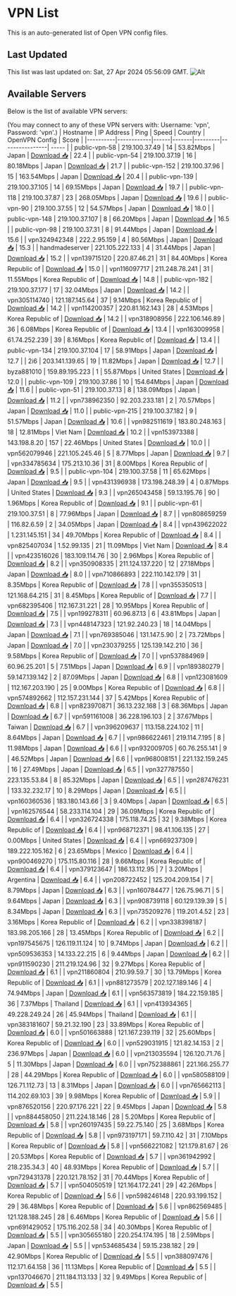 # VPN List

This is an auto-generated list of Open VPN config files.

## Last Updated

This list was last updated on: Sat, 27 Apr 2024 05:56:09 GMT.
![Alt](https://repobeats.axiom.co/api/embed/186b98318ef1479477931607c1ad7d823f12451f.svg "Repobeats analytics image")

## Available Servers

Below is the list of available VPN servers:

(You may connect to any of these VPN servers with: Username: 'vpn', Password: 'vpn'.)
| Hostname | IP Address | Ping | Speed | Country | OpenVPN Config | Score |
|----------|------------|------|-------|---------|----------------| ----- |
| public-vpn-58 | 219.100.37.49 | 14 | 53.82Mbps | Japan | [Download 📥](./configs/server_0_JP.ovpn) | 22.4 |
| public-vpn-54 | 219.100.37.19 | 16 | 80.18Mbps | Japan | [Download 📥](./configs/server_1_JP.ovpn) | 21.7 |
| public-vpn-152 | 219.100.37.96 | 15 | 163.54Mbps | Japan | [Download 📥](./configs/server_2_JP.ovpn) | 20.4 |
| public-vpn-139 | 219.100.37.105 | 14 | 69.15Mbps | Japan | [Download 📥](./configs/server_3_JP.ovpn) | 19.7 |
| public-vpn-118 | 219.100.37.87 | 23 | 268.05Mbps | Japan | [Download 📥](./configs/server_4_JP.ovpn) | 19.6 |
| public-vpn-90 | 219.100.37.55 | 12 | 54.57Mbps | Japan | [Download 📥](./configs/server_5_JP.ovpn) | 18.0 |
| public-vpn-148 | 219.100.37.107 | 8 | 66.20Mbps | Japan | [Download 📥](./configs/server_6_JP.ovpn) | 16.5 |
| public-vpn-98 | 219.100.37.31 | 8 | 91.44Mbps | Japan | [Download 📥](./configs/server_7_JP.ovpn) | 15.6 |
| vpn324942348 | 222.2.95.159 | 4 | 80.56Mbps | Japan | [Download 📥](./configs/server_8_JP.ovpn) | 15.3 |
| handmadeserver | 221.105.222.133 | 4 | 31.44Mbps | Japan | [Download 📥](./configs/server_9_JP.ovpn) | 15.2 |
| vpn139715120 | 220.87.46.21 | 31 | 84.40Mbps | Korea Republic of | [Download 📥](./configs/server_10_KR.ovpn) | 15.0 |
| vpn116097717 | 211.248.78.241 | 31 | 11.55Mbps | Korea Republic of | [Download 📥](./configs/server_11_KR.ovpn) | 14.8 |
| public-vpn-182 | 219.100.37.177 | 17 | 32.04Mbps | Japan | [Download 📥](./configs/server_12_JP.ovpn) | 14.2 |
| vpn305114740 | 121.187.145.64 | 37 | 9.14Mbps | Korea Republic of | [Download 📥](./configs/server_13_KR.ovpn) | 14.2 |
| vpn114200357 | 220.81.162.143 | 28 | 4.53Mbps | Korea Republic of | [Download 📥](./configs/server_14_KR.ovpn) | 14.2 |
| vpn318908956 | 222.106.146.89 | 36 | 6.08Mbps | Korea Republic of | [Download 📥](./configs/server_15_KR.ovpn) | 13.4 |
| vpn163009958 | 61.74.252.239 | 39 | 8.16Mbps | Korea Republic of | [Download 📥](./configs/server_16_KR.ovpn) | 13.4 |
| public-vpn-134 | 219.100.37.104 | 17 | 58.91Mbps | Japan | [Download 📥](./configs/server_17_JP.ovpn) | 12.7 |
| 2i6 | 203.141.139.65 | 19 | 11.82Mbps | Japan | [Download 📥](./configs/server_18_JP.ovpn) | 12.7 |
| byza881010 | 159.89.195.223 | 1 | 55.87Mbps | United States | [Download 📥](./configs/server_19_US.ovpn) | 12.0 |
| public-vpn-109 | 219.100.37.86 | 10 | 154.64Mbps | Japan | [Download 📥](./configs/server_20_JP.ovpn) | 11.6 |
| public-vpn-51 | 219.100.37.13 | 8 | 138.09Mbps | Japan | [Download 📥](./configs/server_21_JP.ovpn) | 11.2 |
| vpn738962350 | 92.203.233.181 | 2 | 70.57Mbps | Japan | [Download 📥](./configs/server_22_JP.ovpn) | 11.0 |
| public-vpn-215 | 219.100.37.182 | 9 | 51.57Mbps | Japan | [Download 📥](./configs/server_23_JP.ovpn) | 10.6 |
| vpn982511619 | 183.80.248.163 | 18 | 12.81Mbps | Viet Nam | [Download 📥](./configs/server_24_VN.ovpn) | 10.2 |
| vpn153973388 | 143.198.8.20 | 157 | 22.46Mbps | United States | [Download 📥](./configs/server_25_US.ovpn) | 10.0 |
| vpn562079946 | 221.105.245.46 | 5 | 8.77Mbps | Japan | [Download 📥](./configs/server_26_JP.ovpn) | 9.7 |
| vpn334785634 | 175.213.10.36 | 31 | 8.00Mbps | Korea Republic of | [Download 📥](./configs/server_27_KR.ovpn) | 9.5 |
| public-vpn-104 | 219.100.37.58 | 11 | 65.62Mbps | Japan | [Download 📥](./configs/server_28_JP.ovpn) | 9.5 |
| vpn431396938 | 173.198.248.39 | 4 | 0.87Mbps | United States | [Download 📥](./configs/server_29_US.ovpn) | 9.3 |
| vpn265043458 | 59.13.195.76 | 90 | 1.96Mbps | Korea Republic of | [Download 📥](./configs/server_30_KR.ovpn) | 9.1 |
| public-vpn-61 | 219.100.37.51 | 8 | 77.96Mbps | Japan | [Download 📥](./configs/server_31_JP.ovpn) | 8.7 |
| vpn808659259 | 116.82.6.59 | 2 | 34.05Mbps | Japan | [Download 📥](./configs/server_32_JP.ovpn) | 8.4 |
| vpn439622022 | 1.231.145.151 | 34 | 49.70Mbps | Korea Republic of | [Download 📥](./configs/server_33_KR.ovpn) | 8.4 |
| vpn825407034 | 1.52.99.135 | 21 | 11.09Mbps | Viet Nam | [Download 📥](./configs/server_34_VN.ovpn) | 8.4 |
| vpn423516026 | 183.109.114.76 | 30 | 2.96Mbps | Korea Republic of | [Download 📥](./configs/server_35_KR.ovpn) | 8.2 |
| vpn350908335 | 211.124.137.220 | 12 | 27.18Mbps | Japan | [Download 📥](./configs/server_36_JP.ovpn) | 8.0 |
| vpn710866893 | 222.110.142.179 | 31 | 8.35Mbps | Korea Republic of | [Download 📥](./configs/server_37_KR.ovpn) | 7.8 |
| vpn355350513 | 121.168.64.215 | 31 | 8.45Mbps | Korea Republic of | [Download 📥](./configs/server_38_KR.ovpn) | 7.7 |
| vpn682395406 | 112.167.31.221 | 28 | 10.95Mbps | Korea Republic of | [Download 📥](./configs/server_39_KR.ovpn) | 7.5 |
| vpn199278311 | 60.96.87.13 | 6 | 43.81Mbps | Japan | [Download 📥](./configs/server_40_JP.ovpn) | 7.3 |
| vpn448147323 | 121.92.240.23 | 18 | 14.04Mbps | Japan | [Download 📥](./configs/server_41_JP.ovpn) | 7.1 |
| vpn769385046 | 131.147.5.90 | 2 | 73.72Mbps | Japan | [Download 📥](./configs/server_42_JP.ovpn) | 7.0 |
| vpn230379255 | 125.139.142.210 | 36 | 9.58Mbps | Korea Republic of | [Download 📥](./configs/server_43_KR.ovpn) | 7.0 |
| vpn537884969 | 60.96.25.201 | 5 | 7.51Mbps | Japan | [Download 📥](./configs/server_44_JP.ovpn) | 6.9 |
| vpn189380279 | 59.147.139.142 | 2 | 87.09Mbps | Japan | [Download 📥](./configs/server_45_JP.ovpn) | 6.8 |
| vpn123081609 | 112.167.203.190 | 25 | 9.00Mbps | Korea Republic of | [Download 📥](./configs/server_46_KR.ovpn) | 6.8 |
| vpn574892662 | 112.157.231.144 | 37 | 5.42Mbps | Korea Republic of | [Download 📥](./configs/server_47_KR.ovpn) | 6.8 |
| vpn823970871 | 36.13.232.168 | 3 | 68.36Mbps | Japan | [Download 📥](./configs/server_48_JP.ovpn) | 6.7 |
| vpn591161008 | 36.228.196.103 | 2 | 37.67Mbps | Taiwan | [Download 📥](./configs/server_49_TW.ovpn) | 6.7 |
| vpn396209637 | 113.158.224.102 | 11 | 8.64Mbps | Japan | [Download 📥](./configs/server_50_JP.ovpn) | 6.7 |
| vpn986622461 | 219.114.7.195 | 8 | 11.98Mbps | Japan | [Download 📥](./configs/server_51_JP.ovpn) | 6.6 |
| vpn932009705 | 60.76.255.141 | 9 | 46.52Mbps | Japan | [Download 📥](./configs/server_52_JP.ovpn) | 6.6 |
| vpn968008151 | 221.132.159.245 | 16 | 27.49Mbps | Japan | [Download 📥](./configs/server_53_JP.ovpn) | 6.5 |
| vpn327787550 | 223.135.53.84 | 8 | 85.32Mbps | Japan | [Download 📥](./configs/server_54_JP.ovpn) | 6.5 |
| vpn287476231 | 133.32.232.17 | 10 | 8.29Mbps | Japan | [Download 📥](./configs/server_55_JP.ovpn) | 6.5 |
| vpn160360536 | 183.180.143.66 | 3 | 9.40Mbps | Japan | [Download 📥](./configs/server_56_JP.ovpn) | 6.5 |
| vpn162576544 | 58.233.114.104 | 29 | 36.09Mbps | Korea Republic of | [Download 📥](./configs/server_57_KR.ovpn) | 6.4 |
| vpn326724338 | 175.118.74.25 | 32 | 9.38Mbps | Korea Republic of | [Download 📥](./configs/server_58_KR.ovpn) | 6.4 |
| vpn968712371 | 98.41.106.135 | 27 | 0.00Mbps | United States | [Download 📥](./configs/server_59_US.ovpn) | 6.4 |
| vpn669237309 | 189.222.105.162 | 6 | 23.65Mbps | Mexico | [Download 📥](./configs/server_60_MX.ovpn) | 6.4 |
| vpn900469270 | 175.115.80.116 | 28 | 9.66Mbps | Korea Republic of | [Download 📥](./configs/server_61_KR.ovpn) | 6.4 |
| vpn379123647 | 186.13.112.95 | 7 | 3.20Mbps | Argentina | [Download 📥](./configs/server_62_AR.ovpn) | 6.4 |
| vpn208722452 | 125.204.209.154 | 7 | 8.79Mbps | Japan | [Download 📥](./configs/server_63_JP.ovpn) | 6.3 |
| vpn160784477 | 126.75.96.71 | 5 | 9.64Mbps | Japan | [Download 📥](./configs/server_64_JP.ovpn) | 6.3 |
| vpn908739118 | 60.129.139.39 | 5 | 8.34Mbps | Japan | [Download 📥](./configs/server_65_JP.ovpn) | 6.3 |
| vpn735209276 | 119.201.4.52 | 23 | 3.16Mbps | Korea Republic of | [Download 📥](./configs/server_66_KR.ovpn) | 6.2 |
| vpn338398187 | 183.98.205.166 | 28 | 13.45Mbps | Korea Republic of | [Download 📥](./configs/server_67_KR.ovpn) | 6.2 |
| vpn197545675 | 126.119.11.124 | 10 | 9.74Mbps | Japan | [Download 📥](./configs/server_68_JP.ovpn) | 6.2 |
| vpn509536353 | 14.133.22.215 | 6 | 9.44Mbps | Japan | [Download 📥](./configs/server_69_JP.ovpn) | 6.2 |
| vpn911590230 | 211.219.124.96 | 32 | 9.27Mbps | Korea Republic of | [Download 📥](./configs/server_70_KR.ovpn) | 6.1 |
| vpn211860804 | 210.99.59.7 | 30 | 13.79Mbps | Korea Republic of | [Download 📥](./configs/server_71_KR.ovpn) | 6.1 |
| vpn881273579 | 202.127.189.146 | 4 | 74.94Mbps | Japan | [Download 📥](./configs/server_72_JP.ovpn) | 6.1 |
| vpn563573819 | 184.22.159.185 | 36 | 7.37Mbps | Thailand | [Download 📥](./configs/server_73_TH.ovpn) | 6.1 |
| vpn413934365 | 49.228.249.24 | 26 | 45.94Mbps | Thailand | [Download 📥](./configs/server_74_TH.ovpn) | 6.1 |
| vpn383181607 | 59.21.32.190 | 23 | 33.89Mbps | Korea Republic of | [Download 📥](./configs/server_75_KR.ovpn) | 6.0 |
| vpn501663888 | 121.167.239.119 | 32 | 25.60Mbps | Korea Republic of | [Download 📥](./configs/server_76_KR.ovpn) | 6.0 |
| vpn529031915 | 121.82.14.153 | 2 | 236.97Mbps | Japan | [Download 📥](./configs/server_77_JP.ovpn) | 6.0 |
| vpn213035594 | 126.120.71.76 | 5 | 11.30Mbps | Japan | [Download 📥](./configs/server_78_JP.ovpn) | 6.0 |
| vpn752388861 | 221.166.255.77 | 28 | 44.29Mbps | Korea Republic of | [Download 📥](./configs/server_79_KR.ovpn) | 6.0 |
| vpn580588109 | 126.71.112.73 | 13 | 8.31Mbps | Japan | [Download 📥](./configs/server_80_JP.ovpn) | 6.0 |
| vpn765662113 | 114.202.69.103 | 39 | 9.98Mbps | Korea Republic of | [Download 📥](./configs/server_81_KR.ovpn) | 5.9 |
| vpn876520156 | 220.97.176.221 | 22 | 9.45Mbps | Japan | [Download 📥](./configs/server_82_JP.ovpn) | 5.8 |
| vpn884458050 | 211.224.18.146 | 28 | 5.20Mbps | Korea Republic of | [Download 📥](./configs/server_83_KR.ovpn) | 5.8 |
| vpn260197435 | 59.22.75.140 | 25 | 3.68Mbps | Korea Republic of | [Download 📥](./configs/server_84_KR.ovpn) | 5.8 |
| vpn973197171 | 59.7.110.42 | 31 | 7.10Mbps | Korea Republic of | [Download 📥](./configs/server_85_KR.ovpn) | 5.8 |
| vpn566221082 | 121.179.81.67 | 26 | 20.53Mbps | Korea Republic of | [Download 📥](./configs/server_86_KR.ovpn) | 5.7 |
| vpn361942992 | 218.235.34.3 | 40 | 48.93Mbps | Korea Republic of | [Download 📥](./configs/server_87_KR.ovpn) | 5.7 |
| vpn729431378 | 220.121.78.152 | 31 | 70.44Mbps | Korea Republic of | [Download 📥](./configs/server_88_KR.ovpn) | 5.7 |
| vpn504050519 | 121.164.172.241 | 29 | 42.26Mbps | Korea Republic of | [Download 📥](./configs/server_89_KR.ovpn) | 5.6 |
| vpn598246148 | 220.93.199.152 | 29 | 36.48Mbps | Korea Republic of | [Download 📥](./configs/server_90_KR.ovpn) | 5.6 |
| vpn862569485 | 121.128.188.245 | 28 | 6.46Mbps | Korea Republic of | [Download 📥](./configs/server_91_KR.ovpn) | 5.6 |
| vpn691429052 | 175.116.202.58 | 34 | 40.30Mbps | Korea Republic of | [Download 📥](./configs/server_92_KR.ovpn) | 5.5 |
| vpn305655180 | 220.254.174.195 | 18 | 2.59Mbps | Japan | [Download 📥](./configs/server_93_JP.ovpn) | 5.5 |
| vpn534685434 | 59.15.238.182 | 29 | 42.90Mbps | Korea Republic of | [Download 📥](./configs/server_94_KR.ovpn) | 5.5 |
| vpn388097476 | 112.171.64.158 | 36 | 11.13Mbps | Korea Republic of | [Download 📥](./configs/server_95_KR.ovpn) | 5.5 |
| vpn137046670 | 211.184.113.133 | 32 | 9.49Mbps | Korea Republic of | [Download 📥](./configs/server_96_KR.ovpn) | 5.5 |
